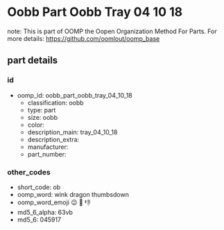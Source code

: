 # Oobb Part Oobb Tray 04 10 18  

note: This is part of OOMP the Oopen Organization Method For Parts. For more details: https://github.com/oomlout/oomp_base

##  part details





### id
* oomp_id: oobb_part_oobb_tray_04_10_18
  * classification: oobb
  * type: part
  * size: oobb
  * color: 
  * description_main: tray_04_10_18
  * description_extra: 
  * manufacturer: 
  * part_number: 

### other_codes
* short_code: ob
* oomp_word: wink dragon thumbsdown
* oomp_word_emoji :wink: :dragon: :thumbsdown:
* md5_6_alpha: 63vb
* md5_6: 045917
